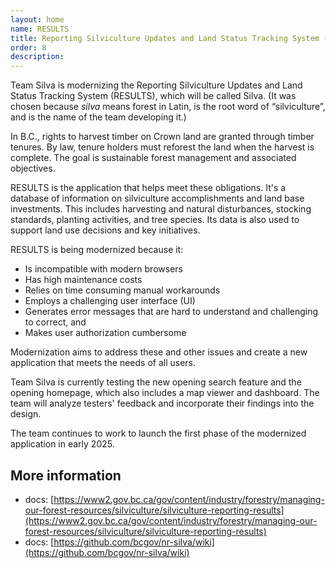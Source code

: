 ```yaml
---
layout: home
name: RESULTS
title: Reporting Silviculture Updates and Land Status Tracking System (RESULTS) 
order: 8
description:
---
```


Team Silva is modernizing the Reporting Silviculture Updates and Land Status Tracking System (RESULTS), which will be called Silva. (It was chosen because _silva_ means forest in Latin, is the root word of “silviculture”, and is the name of the team developing it.)

In B.C., rights to harvest timber on Crown land are granted through timber tenures. By law, tenure holders must reforest the land when the harvest is complete. The goal is sustainable forest management and associated objectives. 

RESULTS is the application that helps meet these obligations. It's a database of information on silviculture accomplishments and land base investments. This includes harvesting and natural disturbances, stocking standards, planting activities, and tree species. Its data is also used to support land use decisions and key initiatives. 

RESULTS is being modernized because it: 
- Is incompatible with modern browsers 
- Has high maintenance costs 
- Relies on time consuming manual workarounds 
- Employs a challenging user interface (UI) 
- Generates error messages that are hard to understand and challenging to correct, and 
- Makes user authorization cumbersome 

Modernization aims to address these and other issues and create a new application that meets the needs of all users.

Team Silva is currently testing the new opening search feature and the opening homepage, which also includes a map viewer and dashboard. The team will analyze testers' feedback and incorporate their findings into the design.

The team continues to work to launch the first phase of the modernized application in early 2025.

## More information
- docs: [https://www2.gov.bc.ca/gov/content/industry/forestry/managing-our-forest-resources/silviculture/silviculture-reporting-results](https://www2.gov.bc.ca/gov/content/industry/forestry/managing-our-forest-resources/silviculture/silviculture-reporting-results)
- docs: [https://github.com/bcgov/nr-silva/wiki](https://github.com/bcgov/nr-silva/wiki)
